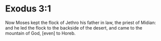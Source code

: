 # Exodus 3:1

Now Moses kept the flock of Jethro his father in law, the priest of Midian: and he led the flock to the backside of the desert, and came to the mountain of God, [even] to Horeb.